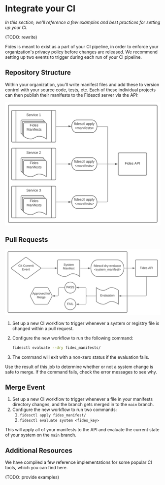 # Integrate your CI

_In this section, we'll reference a few examples and best practices for setting up your CI._

(TODO: rewrite)

Fides is meant to exist as a part of your CI pipeline, in order to enforce your organization's privacy policy before changes are released. We recommend setting up two events to trigger during each run of your CI pipeline.

## Repository Structure

Within your organization, you'll write manifest files and add these to version control with your source code, tests, etc. Each of these individual projects can then publish their manifests to the Fidesctl server via the API:

![Fides Manifest Workflow](../img/Manifest_Flow.svg)

## Pull Requests

![Fides CI Workflow](../img/CI_Workflow.svg)

1. Set up a new CI workflow to trigger whenever a system or registry file is changed within a pull request.
2. Configure the new workflow to run the following command:

    ```bash
    fidesctl evaluate --dry fides_manifests/
    ```

3. The command will exit with a non-zero status if the evaluation fails.

Use the result of this job to determine whether or not a system change is safe to merge. If the command fails, check the error messages to see why.

## Merge Event

1. Set up a new CI workflow to trigger whenever a file in your manifests directory changes, and the branch gets merged in to the `main` branch.
1. Configure the new workflow to run two commands:
    1. `fidesctl apply fides_manifest/`
    1. `fidesctl evaluate system <fides_key>`

This will apply all of your manifests to the API and evaluate the current state of your system on the `main` branch.

## Additional Resources

We have compiled a few reference implementations for some popular CI tools, which you can find here.

(TODO: provide examples)